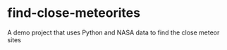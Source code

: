 # find-close-meteorites
A demo project that uses Python and NASA data to find the close meteor sites
